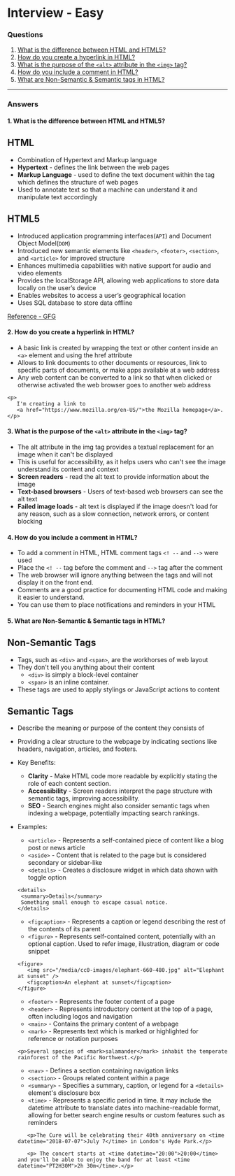 
# Interview - Easy

### Questions
1. [What is the difference between HTML and HTML5?](#1-what-is-the-difference-between-html-and-html5)
2. [How do you create a hyperlink in HTML?](#2-how-do-you-create-a-hyperlink-in-html)
3. [What is the purpose of the `<alt>` attribute in the `<img>` tag?](#)
4. [How do you include a comment in HTML?](#)
5. [What are Non-Semantic & Semantic tags in HTML?](#)

---

### Answers

#### 1. What is the difference between HTML and HTML5?
## HTML ##
 - Combination of Hypertext and Markup language
 - **Hypertext** - defines the link between the web pages
 - **Markup Language** - used to define the text document within the tag which defines the structure of web pages
 - Used to annotate text so that a machine can understand it and manipulate text accordingly

 ## HTML5 ##
 - Introduced application programming interfaces(`API`) and Document Object Model(`DOM`)
 - Introduced new semantic elements like `<header>`, `<footer>`, `<section>`, and `<article>` for improved structure
 - Enhances multimedia capabilities with native support for audio and video elements
 - Provides the localStorage API, allowing web applications to store data locally on the user’s device
 - Enables websites to access a user’s geographical location
 - Uses SQL database to store data offline
 
 [Reference - GFG](https://www.geeksforgeeks.org/difference-between-html-and-html5/)

 #### 2. How do you create a hyperlink in HTML?
 - A basic link is created by wrapping the text or other content inside an `<a>` element and using the href attribute
 - Allows to link documents to other documents or resources, link to specific parts of documents, or make apps available at a web address
 - Any web content can be converted to a link so that when clicked or otherwise activated the web browser goes to another web address

 ```code
 <p>
    I'm creating a link to
    <a href="https://www.mozilla.org/en-US/">the Mozilla homepage</a>.
 </p>
 ```

 #### 3. What is the purpose of the `<alt>` attribute in the `<img>` tag?
 - The alt attribute in the img tag provides a textual replacement for an image when it can't be displayed
 - This is useful for accessibility, as it helps users who can't see the image understand its content and context
  - **Screen readers** - read the alt text to provide information about the image
  - **Text-based browsers** - Users of text-based web browsers can see the alt text
  - **Failed image loads** - alt text is displayed if the image doesn't load for any reason, such as a slow connection, network errors, or content blocking

#### 4. How do you include a comment in HTML?
- To add a comment in HTML, HTML comment tags `<! --` and `-->` were used
- Place the `<! --` tag before the comment and `-->` tag after the comment
- The web browser will ignore anything between the tags and will not display it on the front end. 
- Comments are a good practice for documenting HTML code and making it easier to understand. 
- You can use them to place notifications and reminders in your HTML

#### 5. What are Non-Semantic & Semantic tags in HTML?
## Non-Semantic Tags
 - Tags, such as `<div>` and `<span>`, are the workhorses of web layout
 - They don't tell you anything about their content
   - `<div>` is simply a block-level container
   - `<span>` is an inline container. 
- These tags are used to apply stylings or JavaScript actions to content
## Semantic Tags ##
- Describe the meaning or purpose of the content they consists of
- Providing a clear structure to the webpage by indicating sections like headers, navigation, articles, and footers.
- Key Benefits:
   - **Clarity** - Make HTML code more readable by explicitly stating the role of each content section. 
   - **Accessibility** - Screen readers interpret the page structure with semantic tags, improving accessibility. 
   - **SEO** - Search engines might also consider semantic tags when indexing a webpage, potentially impacting search rankings. 
- Examples:
   - `<article>` - Represents a self-contained piece of content like a blog post or news article
   - `<aside>` - Content that is related to the page but is considered secondary or sidebar-like
   - `<details>` - Creates a disclosure widget in which data shown with toggle option

  ```code
  <details>
   <summary>Details</summary>
   Something small enough to escape casual notice.
  </details>
  ```

   - `<figcaption>` - Represents a caption or legend describing the rest of the contents of its parent
   - `<figure>` -  Represents self-contained content, potentially with an optional caption. Used to refer image, illustration, diagram or code snippet

   ```code
   <figure>
      <img src="/media/cc0-images/elephant-660-480.jpg" alt="Elephant at sunset" />
      <figcaption>An elephant at sunset</figcaption>
   </figure>
   ```

   - `<footer>` - Represents the footer content of a page 
   - `<header>` - Represents introductory content at the top of a page, often including logos and navigation 
   - `<main>` - Contains the primary content of a webpage 
   - `<mark>` - Represents text which is marked or highlighted for reference or notation purposes

   ```code
   <p>Several species of <mark>salamander</mark> inhabit the temperate rainforest of the Pacific Northwest.</p>
   ```

   - `<nav>` - Defines a section containing navigation links 
   - `<section>` - Groups related content within a page
   - `<summary>` - Specifies a summary, caption, or legend for a `<details>` element's disclosure box
   - `<time>` - Represents a specific period in time. It may include the datetime attribute to translate dates into machine-readable format, allowing for better search engine results or custom features such as reminders

   ```code
      <p>The Cure will be celebrating their 40th anniversary on <time datetime="2018-07-07">July 7</time> in London's Hyde Park.</p>

      <p> The concert starts at <time datetime="20:00">20:00</time> and you'll be able to enjoy the band for at least <time datetime="PT2H30M">2h 30m</time>.</p>
   ```
 
 